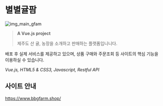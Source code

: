 # 별별귤팜

![img_main_gfam](https://user-images.githubusercontent.com/50068478/111104070-286f4680-8593-11eb-93f7-927839a1ec5a.jpg)


> **A Vue.js project**
> 
> 제주도 산 귤, 농장을 소개하고 판매하는 플랫폼입니니다.



배포 후 실제 서비스를 제공하고 있으며, 상품 구매와 주문조회 등 사이트의 핵심 기능을 이용하실 수 있습니다.

_Vue.js, HTML5 & CSS3, Javascript, Restful API_



## 사이트 안내

https://www.bbgfarm.shop/
